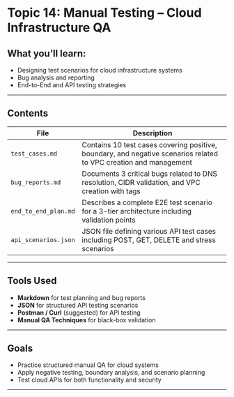 # Topic 14: Manual Testing – Cloud Infrastructure QA

## What you’ll learn:
- Designing test scenarios for cloud infrastructure systems
- Bug analysis and reporting
- End-to-End and API testing strategies

---

## Contents

| File | Description |
|------|-------------|
| `test_cases.md` | Contains 10 test cases covering positive, boundary, and negative scenarios related to VPC creation and management |
| `bug_reports.md` | Documents 3 critical bugs related to DNS resolution, CIDR validation, and VPC creation with tags |
| `end_to_end_plan.md` | Describes a complete E2E test scenario for a 3-tier architecture including validation points |
| `api_scenarios.json` | JSON file defining various API test cases including POST, GET, DELETE and stress scenarios |

---

## Tools Used
- **Markdown** for test planning and bug reports
- **JSON** for structured API testing scenarios
- **Postman / Curl** (suggested) for API testing
- **Manual QA Techniques** for black-box validation

---

## Goals
- Practice structured manual QA for cloud systems
- Apply negative testing, boundary analysis, and scenario planning
- Test cloud APIs for both functionality and security

---